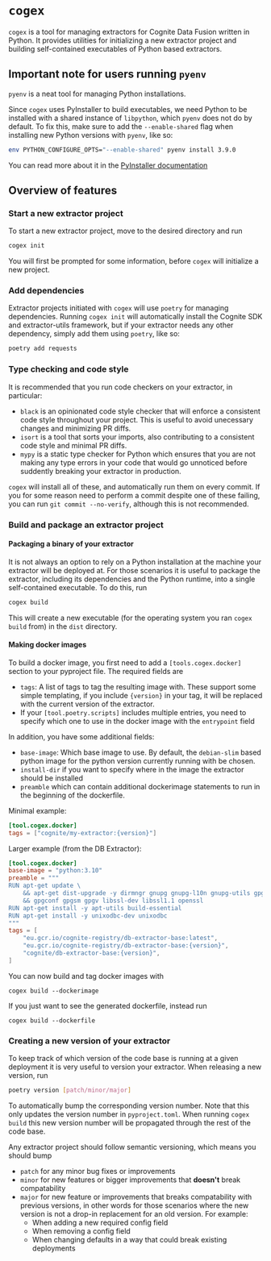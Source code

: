 # `cogex`

`cogex` is a tool for managing extractors for Cognite Data Fusion written in Python. It provides
utilities for initializing a new extractor project and building self-contained executables of Python
based extractors.


## Important note for users running `pyenv`

`pyenv` is a neat tool for managing Python installations.

Since `cogex` uses PyInstaller to build executables, we need Python to be installed with a shared
instance of `libpython`, which `pyenv` does not do by default. To fix this, make sure to add the
`--enable-shared` flag when installing new Python versions with `pyenv`, like so:

```bash
env PYTHON_CONFIGURE_OPTS="--enable-shared" pyenv install 3.9.0
```

You can read more about it in the [PyInstaller documentation](https://pyinstaller.readthedocs.io/en/stable/development/venv.html#pyenv-and-pyinstaller)


## Overview of features


### Start a new extractor project

To start a new extractor project, move to the desired directory and run

```bash
cogex init
```

You will first be prompted for some information, before `cogex` will initialize a new project.


### Add dependencies

Extractor projects initiated with `cogex` will use `poetry` for managing dependencies. Running
`cogex init` will automatically install the Cognite SDK and extractor-utils framework, but if your
extractor needs any other dependency, simply add them using `poetry`, like so:

```bash
poetry add requests
```


### Type checking and code style

It is recommended that you run code checkers on your extractor, in particular:

 * `black` is an opinionated code style checker that will enforce a consistent code style throughout
   your project. This is useful to avoid unecessary changes and minimizing PR diffs.
 * `isort` is a tool that sorts your imports, also contributing to a consistent code style and
   minimal PR diffs.
 * `mypy` is a static type checker for Python which ensures that you are not making any type errors
   in your code that would go unnoticed before suddently breaking your extractor in production.

`cogex` will install all of these, and automatically run them on every commit. If you for some
reason need to perform a commit despite one of these failing, you can run `git commit --no-verify`,
although this is not recommended.


### Build and package an extractor project

#### Packaging a binary of your extractor

It is not always an option to rely on a Python installation at the machine your extractor will be
deployed at. For those scenarios it is useful to package the extractor, including its dependencies
and the Python runtime, into a single self-contained executable. To do this, run

```bash
cogex build
```

This will create a new executable (for the operating system you ran `cogex build` from) in the
`dist` directory.

#### Making docker images

To build a docker image, you first need to add a `[tools.cogex.docker]` section to your pyproject
file. The required fields are

 * `tags`: A list of tags to tag the resulting image with. These support some simple templating, if
   you include `{version}` in your tag, it will be replaced with the current version of the
   extractor.
 * If your `[tool.poetry.scripts]` includes multiple entries, you need to specify which one to use
   in the docker image with the `entrypoint` field

In addition, you have some additional fields:

 * `base-image`: Which base image to use. By default, the `debian-slim` based python image for the
   python version currently running with be chosen.
 * `install-dir` if you want to specify where in the image the extractor should be installed
 * `preamble` which can contain additional dockerimage statements to run in the beginning of the
   dockerfile.

Minimal example:

``` toml
[tool.cogex.docker]
tags = ["cognite/my-extractor:{version}"]
```

Larger example (from the DB Extractor):

``` toml
[tool.cogex.docker]
base-image = "python:3.10"
preamble = """
RUN apt-get update \
    && apt-get dist-upgrade -y dirmngr gnupg gnupg-l10n gnupg-utils gpg gpg-agent gpg-wks-client gpg-wks-server \
    && gpgconf gpgsm gpgv libssl-dev libssl1.1 openssl
RUN apt-get install -y apt-utils build-essential
RUN apt-get install -y unixodbc-dev unixodbc
"""
tags = [
    "eu.gcr.io/cognite-registry/db-extractor-base:latest",
    "eu.gcr.io/cognite-registry/db-extractor-base:{version}",
    "cognite/db-extractor-base:{version}",
]
```

You can now build and tag docker images with

``` commandline
cogex build --dockerimage
```

If you just want to see the generated dockerfile, instead run

``` commandline
cogex build --dockerfile
```


### Creating a new version of your extractor

To keep track of which version of the code base is running at a given deployment it is very useful
to version your extractor. When releasing a new version, run

```bash
poetry version [patch/minor/major]
```

To automatically bump the corresponding version number. Note that this only updates the version
number in `pyproject.toml`. When running `cogex build` this new version number will be propagated
through the rest of the code base.

Any extractor project should follow semantic versioning, which means you should bump

 * `patch` for any minor bug fixes or improvements
 * `minor` for new features or bigger improvements that __doesn't__ break compatability
 * `major` for new feature or improvements that breaks compatability with previous versions, in
   other words for those scenarios where the new version is not a drop-in replacement for an old
   version. For example:
   - When adding a new required config field
   - When removing a config field
   - When changing defaults in a way that could break existing deployments
